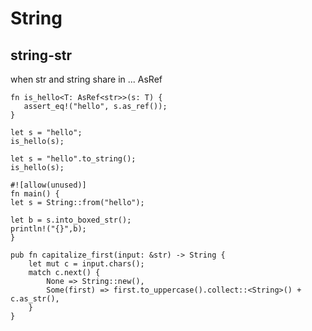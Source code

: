 # String

## string-str
when str and string share in ...
AsRef<str>

```
fn is_hello<T: AsRef<str>>(s: T) {
   assert_eq!("hello", s.as_ref());
}

let s = "hello";
is_hello(s);

let s = "hello".to_string();
is_hello(s);
```

```
#![allow(unused)]
fn main() {
let s = String::from("hello");

let b = s.into_boxed_str();
println!("{}",b);
}
```

```
pub fn capitalize_first(input: &str) -> String {
    let mut c = input.chars();
    match c.next() {
        None => String::new(),
        Some(first) => first.to_uppercase().collect::<String>() + c.as_str(),
    }
}
```